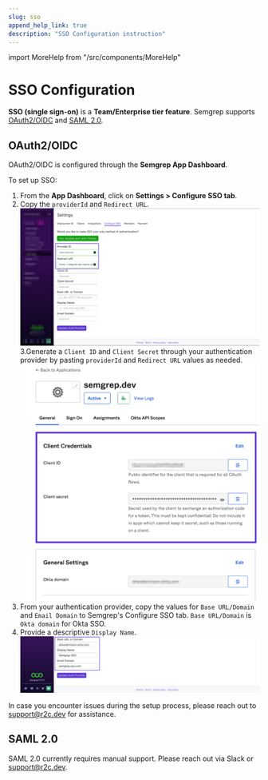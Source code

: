 ```yaml
---
slug: sso
append_help_link: true
description: "SSO Configuration instruction"
---
```


import MoreHelp from "/src/components/MoreHelp"

# SSO Configuration

**SSO (single sign-on)** is a **Team/Enterprise tier feature**. Semgrep supports [OAuth2/OIDC](#oauth2oidc) and [SAML 2.0](#saml-20).

## OAuth2/OIDC

OAuth2/OIDC is configured through the **Semgrep App Dashboard**. 

To set up SSO:

1. From the **App Dashboard**, click on **Settings > Configure SSO tab**.
2. Copy the `providerId` and `Redirect URL`.
![Finding providerId and RedirectURL via the Semgrep App](../img/sso-finding-providerId-and-Redirect-URL.png "Finding providerId and RedirectURL via the Semgrep App")
3.Generate a `Client ID` and `Client Secret` through your authentication provider by pasting `providerId` and `Redirect URL` values as needed.
![Generating Client ID and Client Secret via the Okta](../img/sso-clientID-clientSecret.png "Generating Client ID and Client Secret via the Okta")
4. From your authentication provider, copy the values for `Base URL/Domain` and `Email Domain` to Semgrep's Configure SSO tab. `Base URL/Domain` is `Okta domain` for Okta SSO.
5. Provide a descriptive `Display Name`.
![Providing the Base URL/Domain, Display Name, and Email Domain](../img/sso-providing-BaseURL-DisplayName-EmailDomain.png "Providing the Base URL/Domain, Display Name, and Email Domain")

In case you encounter issues during the setup process, please reach out to [support@r2c.dev](mailto:support@r2c.dev) for assistance.

## SAML 2.0

SAML 2.0 currently requires manual support. Please reach out via Slack or [support@r2c.dev](mailto:support@r2c.dev).

<MoreHelp />
